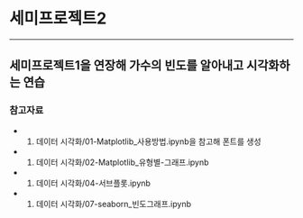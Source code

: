 # 세미프로젝트2
----------
## 세미프로젝트1을 연장해 가수의 빈도를 알아내고 시각화하는 연습

### 참고자료
- 01. 데이터 시각화/01-Matplotlib_사용방법.ipynb을 참고해 폰트를 생성
- 01. 데이터 시각화/02-Matplotlib_유형별-그래프.ipynb
- 01. 데이터 시각화/04-서브플롯.ipynb
- 01. 데이터 시각화/07-seaborn_빈도그래프.ipynb